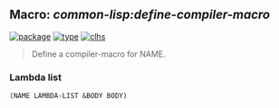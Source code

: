 ## Macro: ***common-lisp:define-compiler-macro***
[![package](https://img.shields.io/badge/Package-COMMON--LISP-5f9ea0.svg?style=social&colorA=999999)](../) [![type](https://img.shields.io/badge/Type-Macro-5f9ea0.svg?style=social&colorA=999999)](../#macro) [![clhs](https://img.shields.io/badge/CLHS-DEFINE--COMPILER--MACRO-5f9ea0.svg?style=social&colorA=999999)](http://www.lispworks.com/documentation/HyperSpec/Body/m_define.htm) 

> Define a compiler-macro for NAME.

### Lambda list
```
(NAME LAMBDA-LIST &BODY BODY)
```
